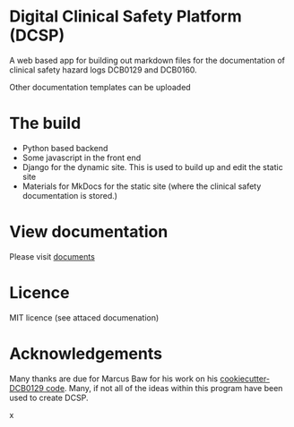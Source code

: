 # Digital Clinical Safety Platform (DCSP)
A web based app for building out markdown files for the documentation of clinical safety hazard logs DCB0129 and DCB0160.

Other documentation templates can be uploaded

# The build
- Python based backend
- Some javascript in the front end
- Django for the dynamic site. This is used to build up and edit the static site
- Materials for MkDocs for the static site (where the clinical safety documentation is stored.)

# View documentation
Please visit [documents](https://digital-clinical-safety-alliance.github.io/digital-clinical-safety-platform/)

# Licence
MIT licence (see attaced documenation)

# Acknowledgements
Many thanks are due for Marcus Baw for his work on his [cookiecutter-DCB0129 code](https://github.com/digital-clinical-safety-alliance/dcb0129-mkdocs-template). Many, if not all of the ideas within this program have been used to create DCSP.

x